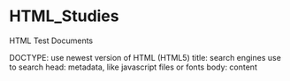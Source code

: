 # HTML_Studies
HTML Test Documents

DOCTYPE: use newest version of HTML (HTML5)
title: search engines use to search
head: metadata, like javascript files or fonts
body: content